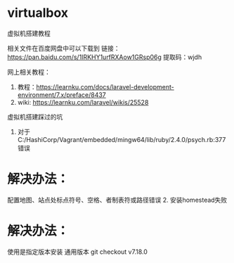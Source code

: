 # virtualbox
虚拟机搭建教程

相关文件在百度网盘中可以下载到
链接：https://pan.baidu.com/s/1IRKHY1urfRXAow1GRsp06g 
提取码：wjdh 

网上相关教程：
1. 教程：https://learnku.com/docs/laravel-development-environment/7.x/preface/8437
2. wiki: https://learnku.com/laravel/wikis/25528

虚拟机搭建踩过的坑
 
1. 对于C:/HashiCorp/Vagrant/embedded/mingw64/lib/ruby/2.4.0/psych.rb:377错误
# 解决办法：
配置地图、站点处标点符号、空格、者制表符或路径错误 
2. 安装homestead失败
# 解决办法：
使用是指定版本安装
通用版本 git checkout v7.18.0
